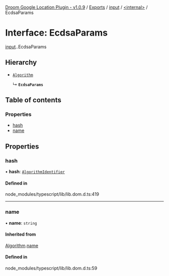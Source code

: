 [Droom Google Location Plugin - v1.0.9](../README.md) / [Exports](../modules.md) / [input](../modules/input.md) / [<internal\>](../modules/input._internal_.md) / EcdsaParams

# Interface: EcdsaParams

[input](../modules/input.md).[<internal>](../modules/input._internal_.md).EcdsaParams

## Hierarchy

- [`Algorithm`](input._internal_.Algorithm.md)

  ↳ **`EcdsaParams`**

## Table of contents

### Properties

- [hash](input._internal_.EcdsaParams.md#hash)
- [name](input._internal_.EcdsaParams.md#name)

## Properties

### hash

• **hash**: [`AlgorithmIdentifier`](../modules/input._internal_.md#algorithmidentifier)

#### Defined in

node_modules/typescript/lib/lib.dom.d.ts:419

___

### name

• **name**: `string`

#### Inherited from

[Algorithm](input._internal_.Algorithm.md).[name](input._internal_.Algorithm.md#name)

#### Defined in

node_modules/typescript/lib/lib.dom.d.ts:59
